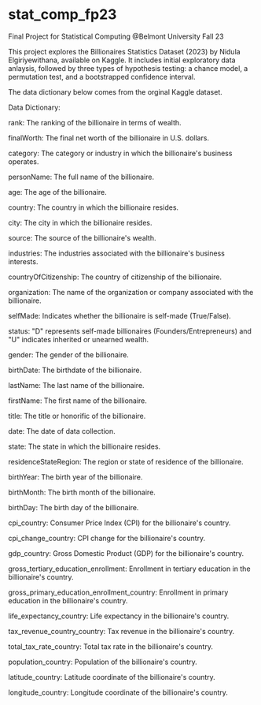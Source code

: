 # stat_comp_fp23
Final Project for Statistical Computing @Belmont University Fall 23

This project explores the Billionaires Statistics Dataset (2023) by Nidula Elgiriyewithana, available on Kaggle.
It includes initial exploratory data anlaysis, followed by three types of hypothesis testing:
a chance model, a permutation test, and a bootstrapped confidence interval.

The data dictionary below comes from the orginal Kaggle dataset.

Data Dictionary:

rank: The ranking of the billionaire in terms of wealth.

finalWorth: The final net worth of the billionaire in U.S. dollars.

category: The category or industry in which the billionaire's business operates.

personName: The full name of the billionaire.

age: The age of the billionaire.

country: The country in which the billionaire resides.

city: The city in which the billionaire resides.

source: The source of the billionaire's wealth.

industries: The industries associated with the billionaire's business interests.

countryOfCitizenship: The country of citizenship of the billionaire.

organization: The name of the organization or company associated with the billionaire.

selfMade: Indicates whether the billionaire is self-made (True/False).

status: "D" represents self-made billionaires (Founders/Entrepreneurs) and "U" indicates inherited or unearned wealth.

gender: The gender of the billionaire.

birthDate: The birthdate of the billionaire.

lastName: The last name of the billionaire.

firstName: The first name of the billionaire.

title: The title or honorific of the billionaire.

date: The date of data collection.

state: The state in which the billionaire resides.

residenceStateRegion: The region or state of residence of the billionaire.

birthYear: The birth year of the billionaire.

birthMonth: The birth month of the billionaire.

birthDay: The birth day of the billionaire.

cpi_country: Consumer Price Index (CPI) for the billionaire's country.

cpi_change_country: CPI change for the billionaire's country.

gdp_country: Gross Domestic Product (GDP) for the billionaire's country.

gross_tertiary_education_enrollment: Enrollment in tertiary education in the billionaire's country.

gross_primary_education_enrollment_country: Enrollment in primary education in the billionaire's country.

life_expectancy_country: Life expectancy in the billionaire's country.

tax_revenue_country_country: Tax revenue in the billionaire's country.

total_tax_rate_country: Total tax rate in the billionaire's country.

population_country: Population of the billionaire's country.

latitude_country: Latitude coordinate of the billionaire's country.

longitude_country: Longitude coordinate of the billionaire's country.
